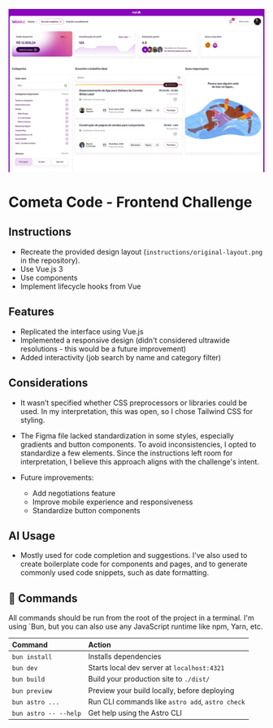 ![Original layout overview](https://github.com/luccaromaniello/cometa-code-challenge/blob/769a0fa963a66fed99e29f997b22f058b161fc6d/instructions/original-layout.png)

# Cometa Code - Frontend Challenge

## Instructions

- Recreate the provided design layout (`instructions/original-layout.png` in the repository).
- Use Vue.js 3
- Use components
- Implement lifecycle hooks from Vue

## Features

- Replicated the interface using Vue.js
- Implemented a responsive design (didn't considered ultrawide resolutions - this would be a future improvement)
- Added interactivity (job search by name and category filter)

## Considerations

- It wasn’t specified whether CSS preprocessors or libraries could be used. In my interpretation, this was open, so I chose Tailwind CSS for styling.

- The Figma file lacked standardization in some styles, especially gradients and button components. To avoid inconsistencies, I opted to standardize a few elements. Since the instructions left room for interpretation, I believe this approach aligns with the challenge's intent.

- Future improvements:
  - Add negotiations feature
  - Improve mobile experience and responsiveness
  - Standardize button components

## AI Usage

- Mostly used for code completion and suggestions. I've also used to create boilerplate code for components and pages, and to generate commonly used code snippets, such as date formatting.

## 🧞 Commands

All commands should be run from the root of the project in a terminal. I'm using `Bun, but you can also use any JavaScript runtime like npm, Yarn, etc.

| Command                   | Action                                           |
| :------------------------ | :----------------------------------------------- |
| `bun install`             | Installs dependencies                            |
| `bun dev`             | Starts local dev server at `localhost:4321`      |
| `bun build`           | Build your production site to `./dist/`          |
| `bun preview`         | Preview your build locally, before deploying     |
| `bun astro ...`       | Run CLI commands like `astro add`, `astro check` |
| `bun astro -- --help` | Get help using the Astro CLI                     |
